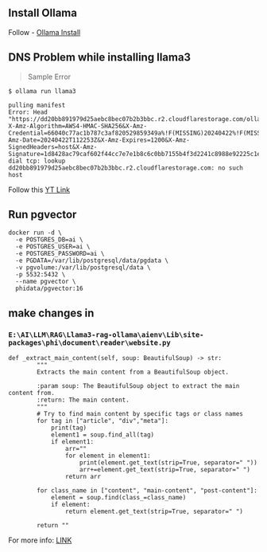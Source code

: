 ## Install Ollama
Follow - [Ollama Install](https://github.com/ollama/ollama?tab=readme-ov-file#macos)



## DNS Problem while installing llama3 

> Sample Error
```
$ ollama run llama3

pulling manifest
Error: Head "https://dd20bb891979d25aebc8bec07b2b3bbc.r2.cloudflarestorage.com/ollama/docker/registry/v2/blobs/sha256/00/00e1317cbf74d901080d7100f57580ba8dd8de57203072dc6f668324ba545f29/data?X-Amz-Algorithm=AWS4-HMAC-SHA256&X-Amz-Credential=66040c77ac1b787c3af820529859349a%!F(MISSING)20240422%!F(MISSING)auto%!F(MISSING)s3%!F(MISSING)aws4_request&X-Amz-Date=20240422T112253Z&X-Amz-Expires=1200&X-Amz-SignedHeaders=host&X-Amz-Signature=1d8428ac79caf602f44cc7e7e1b8c6c0bb7155b4f3d2241c8988e92225c1e67b": dial tcp: lookup dd20bb891979d25aebc8bec07b2b3bbc.r2.cloudflarestorage.com: no such host
```
Follow this [YT Link](https://www.youtube.com/watch?v=CkDEZQuk0bU)


## Run pgvector
```
docker run -d \
  -e POSTGRES_DB=ai \
  -e POSTGRES_USER=ai \
  -e POSTGRES_PASSWORD=ai \
  -e PGDATA=/var/lib/postgresql/data/pgdata \
  -v pgvolume:/var/lib/postgresql/data \
  -p 5532:5432 \
  --name pgvector \
  phidata/pgvector:16
```


## make changes in 
### `E:\AI\LLM\RAG\Llama3-rag-ollama\aienv\Lib\site-packages\phi\document\reader\website.py`

```
def _extract_main_content(self, soup: BeautifulSoup) -> str:
        """
        Extracts the main content from a BeautifulSoup object.

        :param soup: The BeautifulSoup object to extract the main content from.
        :return: The main content.
        """
        # Try to find main content by specific tags or class names
        for tag in ["article", "div","meta"]:
            print(tag)
            element1 = soup.find_all(tag)
            if element1:
                arr=""
                for element in element1:
                    print(element.get_text(strip=True, separator=" "))
                    arr+=element.get_text(strip=True, separator=" ")
                return arr

        for class_name in ["content", "main-content", "post-content"]:
            element = soup.find(class_=class_name)
            if element:
                return element.get_text(strip=True, separator=" ")

        return ""
```


For more info: [LINK](https://github.com/phidatahq/phidata/tree/main/cookbook/llms/ollama/rag)